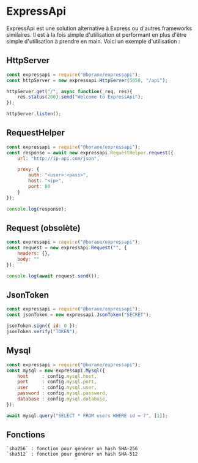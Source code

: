 # ExpressApi

ExpressApi est une solution alternative à Express ou d'autres frameworks similaires.
Il est à la fois simple d'utilisation et performant en plus d'être simple d'utilisation à prendre en main.
Voici un exemple d'utilisation :

## HttpServer

```js
const expressapi = require("@borane/expressapi");
const httpServer = new expressapi.HttpServer(5050, "/api");

httpServer.get("/", async function(_req, res){
    res.status(200).send("Welcome to ExpressApi");
});

httpServer.listen();
```

## RequestHelper

```js
const expressapi = require("@borane/expressapi");
const response = await new expressapi.RequestHelper.request({
    url: "http://ip-api.com/json",

    proxy: {
        auth: "<user>:<pass>",
        host: "<ip>",
        port: 80
    }
});

console.log(response);
```

## Request (obsolète)

```js
const expressapi = require("@borane/expressapi");
const request = new expressapi.Request("", {
    headers: {},
    body: ""
});

console.log(await request.send());
```

## JsonToken

```js
const expressapi = require("@borane/expressapi");
const jsonToken = new expressapi.JsonToken("SECRET");

jsonToken.sign({ id: 0 });
jsonToken.verify("TOKEN");
```

## Mysql

```js
const expressapi = require("@borane/expressapi");
const mysql = new expressapi.Mysql({
    host     : config.mysql.host,
    port     : config.mysql.port,
    user     : config.mysql.user,
    password : config.mysql.password,
    database : config.mysql.database,
});

await mysql.query("SELECT * FROM users WHERE id = ?", [1]);
```
    

## Fonctions
    `sha256` : fonction pour générer un hash SHA-256
    `sha512` : fonction pour générer un hash SHA-512